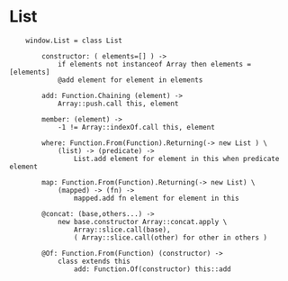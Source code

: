 # List
		
		window.List = class List
	
			constructor: ( elements=[] ) ->
				if elements not instanceof Array then elements = [elements]
				@add element for element in elements
	
			add: Function.Chaining (element) ->
				Array::push.call this, element
	
			member: (element) ->
				-1 != Array::indexOf.call this, element
		
			where: Function.From(Function).Returning(-> new List ) \
				(list) -> (predicate) ->
					List.add element for element in this when predicate element
			
			map: Function.From(Function).Returning(-> new List) \
				(mapped) -> (fn) ->
					mapped.add fn element for element in this
	
			@concat: (base,others...) ->
				new base.constructor Array::concat.apply \
					Array::slice.call(base),
					( Array::slice.call(other) for other in others )
					
			@Of: Function.From(Function) (constructor) ->
				class extends this
					add: Function.Of(constructor) this::add
					
